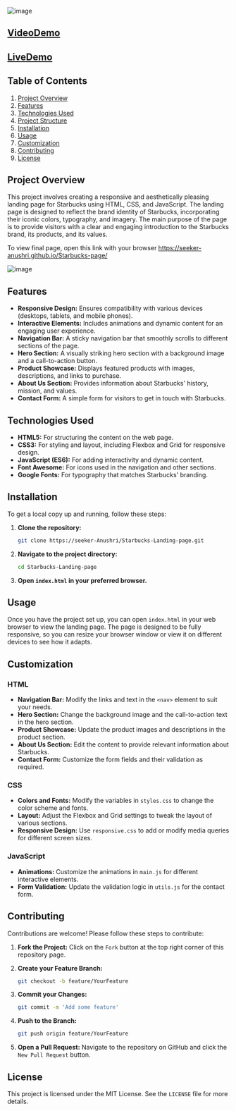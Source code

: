![image](https://github.com/seeker-Anushri/Starbucks-page/assets/112256322/ee5fb4ed-cea8-49c6-990d-45586000da67)
## [VideoDemo](https://www.youtube.com/watch?v=dfrDJmyrGx4)
## [LiveDemo](https://seeker-anushri.github.io/Starbucks-page/)
## Table of Contents

1. [Project Overview](#project-overview)
2. [Features](#features)
3. [Technologies Used](#technologies-used)
4. [Project Structure](#project-structure)
5. [Installation](#installation)
6. [Usage](#usage)
7. [Customization](#customization)
8. [Contributing](#contributing)
9. [License](#license)

## Project Overview

This project involves creating a responsive and aesthetically pleasing landing page for Starbucks using HTML, CSS, and JavaScript. The landing page is designed to reflect the brand identity of Starbucks, incorporating their iconic colors, typography, and imagery. The main purpose of the page is to provide visitors with a clear and engaging introduction to the Starbucks brand, its products, and its values.

To view final page, open this link with your browser 
https://seeker-anushri.github.io/Starbucks-page/


![image](https://github.com/seeker-Anushri/Starbucks-page/assets/112256322/624912c8-0f2d-4491-9762-a1e861eba528)



## Features

- **Responsive Design:** Ensures compatibility with various devices (desktops, tablets, and mobile phones).
- **Interactive Elements:** Includes animations and dynamic content for an engaging user experience.
- **Navigation Bar:** A sticky navigation bar that smoothly scrolls to different sections of the page.
- **Hero Section:** A visually striking hero section with a background image and a call-to-action button.
- **Product Showcase:** Displays featured products with images, descriptions, and links to purchase.
- **About Us Section:** Provides information about Starbucks' history, mission, and values.
- **Contact Form:** A simple form for visitors to get in touch with Starbucks.

## Technologies Used

- **HTML5:** For structuring the content on the web page.
- **CSS3:** For styling and layout, including Flexbox and Grid for responsive design.
- **JavaScript (ES6):** For adding interactivity and dynamic content.
- **Font Awesome:** For icons used in the navigation and other sections.
- **Google Fonts:** For typography that matches Starbucks' branding.


## Installation

To get a local copy up and running, follow these steps:

1. **Clone the repository:**
    ```sh
    git clone https://seeker-Anushri/Starbucks-Landing-page.git
    ```
2. **Navigate to the project directory:**
    ```sh
    cd Starbucks-Landing-page
    ```
3. **Open `index.html` in your preferred browser.**

## Usage

Once you have the project set up, you can open `index.html` in your web browser to view the landing page. The page is designed to be fully responsive, so you can resize your browser window or view it on different devices to see how it adapts.

## Customization

### HTML

- **Navigation Bar:** Modify the links and text in the `<nav>` element to suit your needs.
- **Hero Section:** Change the background image and the call-to-action text in the hero section.
- **Product Showcase:** Update the product images and descriptions in the product section.
- **About Us Section:** Edit the content to provide relevant information about Starbucks.
- **Contact Form:** Customize the form fields and their validation as required.

### CSS

- **Colors and Fonts:** Modify the variables in `styles.css` to change the color scheme and fonts.
- **Layout:** Adjust the Flexbox and Grid settings to tweak the layout of various sections.
- **Responsive Design:** Use `responsive.css` to add or modify media queries for different screen sizes.

### JavaScript

- **Animations:** Customize the animations in `main.js` for different interactive elements.
- **Form Validation:** Update the validation logic in `utils.js` for the contact form.

## Contributing

Contributions are welcome! Please follow these steps to contribute:

1. **Fork the Project:**
    Click on the `Fork` button at the top right corner of this repository page.

2. **Create your Feature Branch:**
    ```sh
    git checkout -b feature/YourFeature
    ```

3. **Commit your Changes:**
    ```sh
    git commit -m 'Add some feature'
    ```

4. **Push to the Branch:**
    ```sh
    git push origin feature/YourFeature
    ```

5. **Open a Pull Request:**
    Navigate to the repository on GitHub and click the `New Pull Request` button.

## License

This project is licensed under the MIT License. See the `LICENSE` file for more details.
